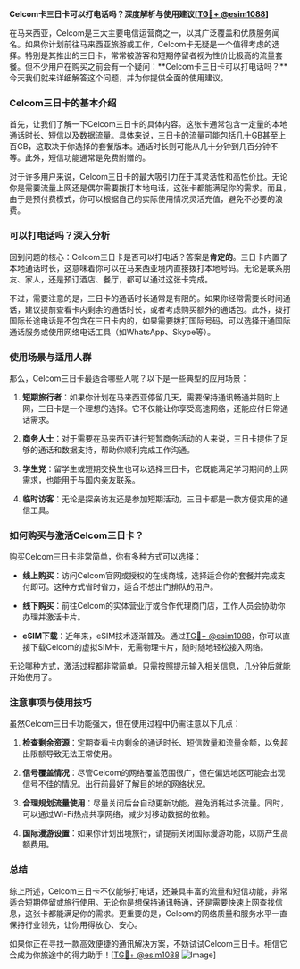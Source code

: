 **Celcom卡三日卡可以打电话吗？深度解析与使用建议[[TG💪+ @esim1088](https://t.me/s/esim1088)]**

在马来西亚，Celcom是三大主要电信运营商之一，以其广泛覆盖和优质服务闻名。如果你计划前往马来西亚旅游或工作，Celcom卡无疑是一个值得考虑的选择。特别是其推出的三日卡，常常被游客和短期停留者视为性价比极高的流量套餐。但不少用户在购买之前会有一个疑问：**Celcom卡三日卡可以打电话吗？**今天我们就来详细解答这个问题，并为你提供全面的使用建议。

### Celcom三日卡的基本介绍

首先，让我们了解一下Celcom三日卡的具体内容。这张卡通常包含一定量的本地通话时长、短信以及数据流量。具体来说，三日卡的流量可能包括几十GB甚至上百GB，这取决于你选择的套餐版本。通话时长则可能从几十分钟到几百分钟不等。此外，短信功能通常是免费附赠的。

对于许多用户来说，Celcom三日卡的最大吸引力在于其灵活性和高性价比。无论你是需要流量上网还是偶尔需要拨打本地电话，这张卡都能满足你的需求。而且，由于是预付费模式，你可以根据自己的实际使用情况灵活充值，避免不必要的浪费。

### 可以打电话吗？深入分析

回到问题的核心：Celcom三日卡是否可以打电话？答案是**肯定的**。三日卡内置了本地通话时长，这意味着你可以在马来西亚境内直接拨打本地号码。无论是联系朋友、家人，还是预订酒店、餐厅，都可以通过这张卡完成。

不过，需要注意的是，三日卡的通话时长通常是有限的。如果你经常需要长时间通话，建议提前查看卡内剩余的通话时长，或者考虑购买额外的通话包。此外，拨打国际长途电话是不包含在三日卡内的，如果需要拨打国际号码，可以选择开通国际通话服务或使用网络电话工具（如WhatsApp、Skype等）。

### 使用场景与适用人群

那么，Celcom三日卡最适合哪些人呢？以下是一些典型的应用场景：

1. **短期旅行者**：如果你计划在马来西亚停留几天，需要保持通讯畅通并随时上网，三日卡是一个理想的选择。它不仅能让你享受高速网络，还能应付日常通话需求。
   
2. **商务人士**：对于需要在马来西亚进行短暂商务活动的人来说，三日卡提供了足够的通话和数据支持，帮助你顺利完成工作沟通。

3. **学生党**：留学生或短期交换生也可以选择三日卡，它既能满足学习期间的上网需求，也能用于与国内亲友联系。

4. **临时访客**：无论是探亲访友还是参加短期活动，三日卡都是一款方便实用的通信工具。

### 如何购买与激活Celcom三日卡？

购买Celcom三日卡非常简单，你有多种方式可以选择：

- **线上购买**：访问Celcom官网或授权的在线商城，选择适合你的套餐并完成支付即可。这种方式省时省力，适合不想出门排队的用户。
  
- **线下购买**：前往Celcom的实体营业厅或合作代理商门店，工作人员会协助你办理并激活卡片。

- **eSIM下载**：近年来，eSIM技术逐渐普及。通过[TG💪+ @esim1088](https://t.me/s/esim1088)，你可以直接下载Celcom的虚拟SIM卡，无需物理卡片，随时随地轻松接入网络。

无论哪种方式，激活过程都非常简单。只需按照提示输入相关信息，几分钟后就能开始使用了。

### 注意事项与使用技巧

虽然Celcom三日卡功能强大，但在使用过程中仍需注意以下几点：

1. **检查剩余资源**：定期查看卡内剩余的通话时长、短信数量和流量余额，以免超出限额导致无法正常使用。

2. **信号覆盖情况**：尽管Celcom的网络覆盖范围很广，但在偏远地区可能会出现信号不佳的情况。出行前最好了解目的地的网络状况。

3. **合理规划流量使用**：尽量关闭后台自动更新功能，避免消耗过多流量。同时，可以通过Wi-Fi热点共享网络，减少对移动数据的依赖。

4. **国际漫游设置**：如果你计划出境旅行，请提前关闭国际漫游功能，以防产生高额费用。

### 总结

综上所述，Celcom三日卡不仅能够打电话，还兼具丰富的流量和短信功能，非常适合短期停留或旅行使用。无论你是想保持通讯畅通，还是需要快速上网查找信息，这张卡都能满足你的需求。更重要的是，Celcom的网络质量和服务水平一直保持行业领先，让你用得放心、安心。

如果你正在寻找一款高效便捷的通讯解决方案，不妨试试Celcom三日卡。相信它会成为你旅途中的得力助手！[[TG💪+ @esim1088](https://t.me/s/esim1088) ![Image](https://i.postimg.cc/4NQfJmqS/Snipaste-2025-05-13-00-14-12.png)]